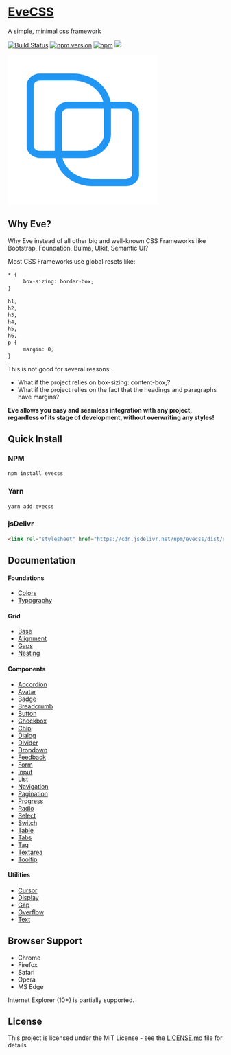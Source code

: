 # [EveCSS](https://kanbanize.github.io/eve)

A simple, minimal css framework

[![Build Status](https://travis-ci.org/kanbanize/eve.svg?branch=master)](https://travis-ci.org/kanbanize/eve)
[![npm version](https://img.shields.io/npm/v/evecss.svg)](https://www.npmjs.com/package/evecss)
[![npm](https://img.shields.io/npm/dm/evecss.svg)](https://www.npmjs.com/package/evecss)
[![](https://data.jsdelivr.com/v1/package/npm/evecss/badge?style=rounded)](https://www.jsdelivr.com/package/npm/evecss)

<a href="https://kanbanize.github.io/eve">
    <img src="https://raw.githubusercontent.com/kanbanize/eve/master/site/logo.png" alt="EveCSS" width="350" height="350">
</a>

## Why Eve?

Why Eve instead of all other big and well-known CSS Frameworks like Bootstrap, Foundation, Bulma, UIkit, Semantic UI?

Most CSS Frameworks use global resets like:

```
* {
     box-sizing: border-box;
}
```

```
h1,
h2,
h3,
h4,
h5,
h6,
p {
     margin: 0;
}
```

This is not good for several reasons:
* What if the project relies on box-sizing: content-box;?
* What if the project relies on the fact that the headings and paragraphs have margins?

**Eve allows you easy and seamless integration with any project, regardless of its stage of development, without overwriting any styles!**

## Quick Install

### NPM

```sh
npm install evecss
```

### Yarn

```sh
yarn add evecss
```

### jsDelivr

```html
<link rel="stylesheet" href="https://cdn.jsdelivr.net/npm/evecss/dist/eve.min.css">
```

## Documentation

#### Foundations

* [Colors](https://kanbanize.github.io/eve/docs/#foundations/colors)
* [Typography](https://kanbanize.github.io/eve/docs/#foundations/typography)

#### Grid

* [Base](https://kanbanize.github.io/eve/docs/#grid/base)
* [Alignment](https://kanbanize.github.io/eve/docs/#grid/alignment)
* [Gaps](https://kanbanize.github.io/eve/docs/#grid/gaps)
* [Nesting](https://kanbanize.github.io/eve/docs/#grid/nesting)

#### Components

* [Accordion](https://kanbanize.github.io/eve/docs/#components/accordion)
* [Avatar](https://kanbanize.github.io/eve/docs/#components/avatar)
* [Badge](https://kanbanize.github.io/eve/docs/#components/badge)
* [Breadcrumb](https://kanbanize.github.io/eve/docs/#components/breadcrumb)
* [Button](https://kanbanize.github.io/eve/docs/#components/button)
* [Checkbox](https://kanbanize.github.io/eve/docs/#components/checkbox)
* [Chip](https://kanbanize.github.io/eve/docs/#components/chip)
* [Dialog](https://kanbanize.github.io/eve/docs/#components/dialog)
* [Divider](https://kanbanize.github.io/eve/docs/#components/divider)
* [Dropdown](https://kanbanize.github.io/eve/docs/#components/dropdown)
* [Feedback](https://kanbanize.github.io/eve/docs/#components/feedback)
* [Form](https://kanbanize.github.io/eve/docs/#components/form)
* [Input](https://kanbanize.github.io/eve/docs/#components/input)
* [List](https://kanbanize.github.io/eve/docs/#components/list)
* [Navigation](https://kanbanize.github.io/eve/docs/#components/navigation)
* [Pagination](https://kanbanize.github.io/eve/docs/#components/pagination)
* [Progress](https://kanbanize.github.io/eve/docs/#components/progress)
* [Radio](https://kanbanize.github.io/eve/docs/#components/radio)
* [Select](https://kanbanize.github.io/eve/docs/#components/select)
* [Switch](https://kanbanize.github.io/eve/docs/#components/switch)
* [Table](https://kanbanize.github.io/eve/docs/#components/table)
* [Tabs](https://kanbanize.github.io/eve/docs/#components/tabs)
* [Tag](https://kanbanize.github.io/eve/docs/#components/tag)
* [Textarea](https://kanbanize.github.io/eve/docs/#components/textarea)
* [Tooltip](https://kanbanize.github.io/eve/docs/#components/tooltip)

#### Utilities

* [Cursor](https://kanbanize.github.io/eve/docs/#utilities/cursor)
* [Display](https://kanbanize.github.io/eve/docs/#utilities/display)
* [Gap](https://kanbanize.github.io/eve/docs/#utilities/gap)
* [Overflow](https://kanbanize.github.io/eve/docs/#utilities/overflow)
* [Text](https://kanbanize.github.io/eve/docs/#utilities/text)

## Browser Support

- Chrome
- Firefox
- Safari
- Opera
- MS Edge

Internet Explorer (10+) is partially supported.

## License

This project is licensed under the MIT License - see the [LICENSE.md](https://github.com/kanbanize/eve/blob/master/LICENSE) file for details
